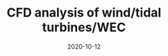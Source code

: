 ---
title: "CFD analysis of wind/tidal turbines/WEC"
excerpt: "This is <br/><img src='/images/500x300.png'>"
collection: research
date: 2020-10-12
---